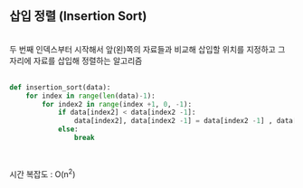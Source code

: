 ## 삽입 정렬 (Insertion Sort)
<br>
두 번째 인덱스부터 시작해서 앞(왼)쪽의 자료들과 비교해 삽입할 위치를 지정하고 그 자리에 자료를 삽입해 정렬하는 알고리즘<br><br>

```python
def insertion_sort(data):
    for index in range(len(data)-1):
        for index2 in range(index +1, 0, -1):
            if data[index2] < data[index2 -1]:
                data[index2], data[index2 -1] = data[index2 -1] , data[index2]
            else:
                break
```
<br>

시간 복잡도 : O(n<sup>2</sup>)